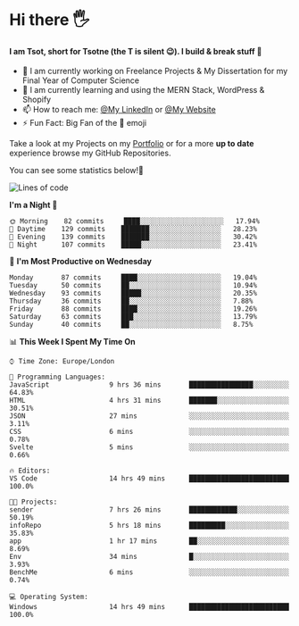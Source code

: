 # Hi there :raised_hand_with_fingers_splayed:
#### I am Tsot, short for Tsotne (the T is silent :wink:). I build & break stuff :space_invader:
- :telescope: I am currently working on Freelance Projects & My Dissertation for my Final Year of Computer Science
- :seedling: I am currently learning and using the MERN Stack, WordPress & Shopify
- :mailbox: How to reach me: [@My LinkedIn](https://www.linkedin.com/in/tsotne-gvadzabia/) or [@My Website](https://tsotnegvadzabia.me/contact)
- :zap: Fun Fact: Big Fan of the :space_invader: emoji

Take a look at my Projects on my [Portfolio](https://tsotnegvadzabia.me/) or for a more **up to date** experience browse my GitHub Repositories.

You can see some statistics below!:space_invader:
<!--START_SECTION:waka-->
![Lines of code](https://img.shields.io/badge/From%20Hello%20World%20I%27ve%20Written-3.5%20million%20lines%20of%20code-blue)

**I'm a Night 🦉** 

```text
🌞 Morning    82 commits     ████░░░░░░░░░░░░░░░░░░░░░   17.94% 
🌆 Daytime    129 commits    ███████░░░░░░░░░░░░░░░░░░   28.23% 
🌃 Evening    139 commits    ███████░░░░░░░░░░░░░░░░░░   30.42% 
🌙 Night      107 commits    █████░░░░░░░░░░░░░░░░░░░░   23.41%

```
📅 **I'm Most Productive on Wednesday** 

```text
Monday       87 commits     ████░░░░░░░░░░░░░░░░░░░░░   19.04% 
Tuesday      50 commits     ██░░░░░░░░░░░░░░░░░░░░░░░   10.94% 
Wednesday    93 commits     █████░░░░░░░░░░░░░░░░░░░░   20.35% 
Thursday     36 commits     ██░░░░░░░░░░░░░░░░░░░░░░░   7.88% 
Friday       88 commits     ████░░░░░░░░░░░░░░░░░░░░░   19.26% 
Saturday     63 commits     ███░░░░░░░░░░░░░░░░░░░░░░   13.79% 
Sunday       40 commits     ██░░░░░░░░░░░░░░░░░░░░░░░   8.75%

```


📊 **This Week I Spent My Time On** 

```text
⌚︎ Time Zone: Europe/London

💬 Programming Languages: 
JavaScript               9 hrs 36 mins       ████████████████░░░░░░░░░   64.83% 
HTML                     4 hrs 31 mins       ███████░░░░░░░░░░░░░░░░░░   30.51% 
JSON                     27 mins             ░░░░░░░░░░░░░░░░░░░░░░░░░   3.11% 
CSS                      6 mins              ░░░░░░░░░░░░░░░░░░░░░░░░░   0.78% 
Svelte                   5 mins              ░░░░░░░░░░░░░░░░░░░░░░░░░   0.66%

🔥 Editors: 
VS Code                  14 hrs 49 mins      █████████████████████████   100.0%

🐱‍💻 Projects: 
sender                   7 hrs 26 mins       ████████████░░░░░░░░░░░░░   50.19% 
infoRepo                 5 hrs 18 mins       █████████░░░░░░░░░░░░░░░░   35.83% 
app                      1 hr 17 mins        ██░░░░░░░░░░░░░░░░░░░░░░░   8.69% 
Env                      34 mins             █░░░░░░░░░░░░░░░░░░░░░░░░   3.93% 
BenchMe                  6 mins              ░░░░░░░░░░░░░░░░░░░░░░░░░   0.74%

💻 Operating System: 
Windows                  14 hrs 49 mins      █████████████████████████   100.0%

```


<!--END_SECTION:waka-->
